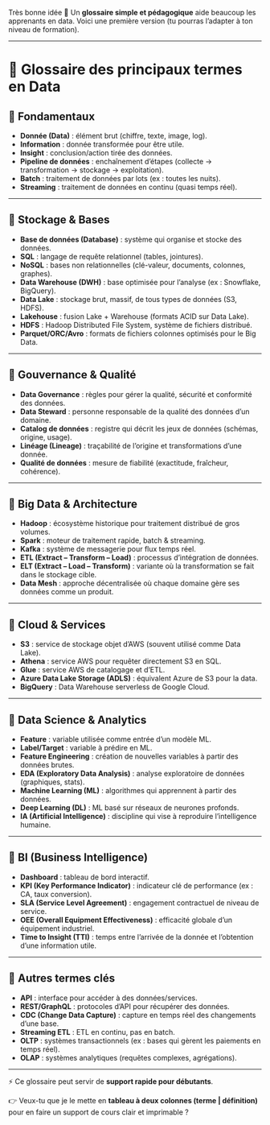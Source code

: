Très bonne idée 🙌
Un **glossaire simple et pédagogique** aide beaucoup les apprenants en data.
Voici une première version (tu pourras l’adapter à ton niveau de formation).

---

# 📖 Glossaire des principaux termes en Data

## 🔹 Fondamentaux

* **Donnée (Data)** : élément brut (chiffre, texte, image, log).
* **Information** : donnée transformée pour être utile.
* **Insight** : conclusion/action tirée des données.
* **Pipeline de données** : enchaînement d’étapes (collecte → transformation → stockage → exploitation).
* **Batch** : traitement de données par lots (ex : toutes les nuits).
* **Streaming** : traitement de données en continu (quasi temps réel).

---

## 🔹 Stockage & Bases

* **Base de données (Database)** : système qui organise et stocke des données.
* **SQL** : langage de requête relationnel (tables, jointures).
* **NoSQL** : bases non relationnelles (clé-valeur, documents, colonnes, graphes).
* **Data Warehouse (DWH)** : base optimisée pour l’analyse (ex : Snowflake, BigQuery).
* **Data Lake** : stockage brut, massif, de tous types de données (S3, HDFS).
* **Lakehouse** : fusion Lake + Warehouse (formats ACID sur Data Lake).
* **HDFS** : Hadoop Distributed File System, système de fichiers distribué.
* **Parquet/ORC/Avro** : formats de fichiers colonnes optimisés pour le Big Data.

---

## 🔹 Gouvernance & Qualité

* **Data Governance** : règles pour gérer la qualité, sécurité et conformité des données.
* **Data Steward** : personne responsable de la qualité des données d’un domaine.
* **Catalog de données** : registre qui décrit les jeux de données (schémas, origine, usage).
* **Linéage (Lineage)** : traçabilité de l’origine et transformations d’une donnée.
* **Qualité de données** : mesure de fiabilité (exactitude, fraîcheur, cohérence).

---

## 🔹 Big Data & Architecture

* **Hadoop** : écosystème historique pour traitement distribué de gros volumes.
* **Spark** : moteur de traitement rapide, batch & streaming.
* **Kafka** : système de messagerie pour flux temps réel.
* **ETL (Extract – Transform – Load)** : processus d’intégration de données.
* **ELT (Extract – Load – Transform)** : variante où la transformation se fait dans le stockage cible.
* **Data Mesh** : approche décentralisée où chaque domaine gère ses données comme un produit.

---

## 🔹 Cloud & Services

* **S3** : service de stockage objet d’AWS (souvent utilisé comme Data Lake).
* **Athena** : service AWS pour requêter directement S3 en SQL.
* **Glue** : service AWS de catalogage et d’ETL.
* **Azure Data Lake Storage (ADLS)** : équivalent Azure de S3 pour la data.
* **BigQuery** : Data Warehouse serverless de Google Cloud.

---

## 🔹 Data Science & Analytics

* **Feature** : variable utilisée comme entrée d’un modèle ML.
* **Label/Target** : variable à prédire en ML.
* **Feature Engineering** : création de nouvelles variables à partir des données brutes.
* **EDA (Exploratory Data Analysis)** : analyse exploratoire de données (graphiques, stats).
* **Machine Learning (ML)** : algorithmes qui apprennent à partir des données.
* **Deep Learning (DL)** : ML basé sur réseaux de neurones profonds.
* **IA (Artificial Intelligence)** : discipline qui vise à reproduire l’intelligence humaine.

---

## 🔹 BI (Business Intelligence)

* **Dashboard** : tableau de bord interactif.
* **KPI (Key Performance Indicator)** : indicateur clé de performance (ex : CA, taux conversion).
* **SLA (Service Level Agreement)** : engagement contractuel de niveau de service.
* **OEE (Overall Equipment Effectiveness)** : efficacité globale d’un équipement industriel.
* **Time to Insight (TTI)** : temps entre l’arrivée de la donnée et l’obtention d’une information utile.

---

## 🔹 Autres termes clés

* **API** : interface pour accéder à des données/services.
* **REST/GraphQL** : protocoles d’API pour récupérer des données.
* **CDC (Change Data Capture)** : capture en temps réel des changements d’une base.
* **Streaming ETL** : ETL en continu, pas en batch.
* **OLTP** : systèmes transactionnels (ex : bases qui gèrent les paiements en temps réel).
* **OLAP** : systèmes analytiques (requêtes complexes, agrégations).

---

⚡ Ce glossaire peut servir de **support rapide pour débutants**.

👉 Veux-tu que je le mette en **tableau à deux colonnes (terme | définition)** pour en faire un support de cours clair et imprimable ?
